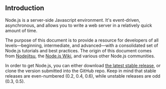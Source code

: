 ## Introduction

Node.js is a server-side Javascript environment. It's event-driven, asynchronous, and allows you to write a web server in a relatively quick amount of time.

The purpose of this document is to provide a resource for developers of all levels&mdash;beginning, intermediate, and advanced&mdash;with a consolidated set of Node.js tutorials and best practices. The origin of this document comes from [Nodejitsu](http://docs.nodejitsu.com/), the [Node.js Wiki](https://github.com/joyent/node/wiki), and various other Node.js communities.

In order to get Node.js, you can either download [the latest stable release](http://nodejs.org/#download), or clone the version submitted into the GitHub repo. Keep in mind that stable releases are even-numbered (0.2, 0.4, 0.6), while unstable releases are odd (0.3, 0.5).